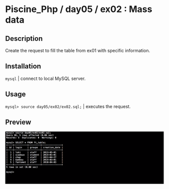 # Piscine_Php / day05 / ex02 : Mass data

## Description
Create the request to fill the table from ex01 with specific information.

## Installation
`mysql` | connect to local MySQL server.

## Usage
`mysql> source day05/ex02/ex02.sql;` | executes the request.

## Preview
<img src="../../resources/images/mass.png" width="1200">
